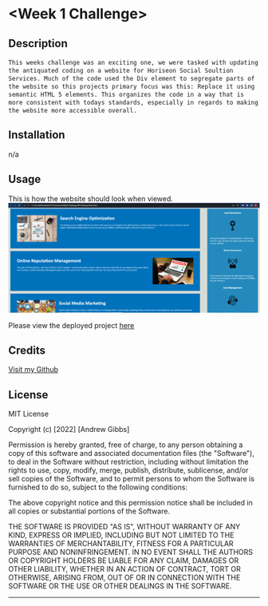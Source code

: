 # <Week 1 Challenge>

## Description

    This weeks challenge was an exciting one, we were tasked with updating the antiquated coding on a website for Horiseon Social Soultion Services. Much of the code used the Div element to segregate parts of the website so this projects primary focus was this: Replace it using semantic HTML 5 elements. This organizes the code in a way that is more consistent with todays standards, especially in regards to making the website more accessible overall.



## Installation

n/a

## Usage

 This is how the website should look when viewed.
![alt text](https://github.com/AndrewPGibbs/W1challenge/blob/main/assets/images/screenshot.png?raw=true)


Please view the deployed project <a href=https://andrewpgibbs.github.io/W1challenge>here</a>

## Credits

<a href=https://github.com/AndrewPGibbs>Visit my Github<a>








## License

MIT License

Copyright (c) [2022] [Andrew Gibbs]

Permission is hereby granted, free of charge, to any person obtaining a copy
of this software and associated documentation files (the "Software"), to deal
in the Software without restriction, including without limitation the rights
to use, copy, modify, merge, publish, distribute, sublicense, and/or sell
copies of the Software, and to permit persons to whom the Software is
furnished to do so, subject to the following conditions:

The above copyright notice and this permission notice shall be included in all
copies or substantial portions of the Software.

THE SOFTWARE IS PROVIDED "AS IS", WITHOUT WARRANTY OF ANY KIND, EXPRESS OR
IMPLIED, INCLUDING BUT NOT LIMITED TO THE WARRANTIES OF MERCHANTABILITY,
FITNESS FOR A PARTICULAR PURPOSE AND NONINFRINGEMENT. IN NO EVENT SHALL THE
AUTHORS OR COPYRIGHT HOLDERS BE LIABLE FOR ANY CLAIM, DAMAGES OR OTHER
LIABILITY, WHETHER IN AN ACTION OF CONTRACT, TORT OR OTHERWISE, ARISING FROM,
OUT OF OR IN CONNECTION WITH THE SOFTWARE OR THE USE OR OTHER DEALINGS IN THE
SOFTWARE.

---